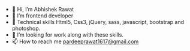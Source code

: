 - 👋 Hi, I’m Abhishek Rawat
- 👀 I’m frontend developer 
- 🌱 Technical skills Html5, Css3, jQuery, sass, javascript, bootstrap and photoshop.
- 💞️ I’m looking for work along with these skills.
- 📫 How to reach me pardeeprawat1617@gmail.com

<!---
Abhirwt123/Abhirwt123 is a ✨ special ✨ repository because its `README.md` (this file) appears on your GitHub profile.
You can click the Preview link to take a look at your changes.
--->
